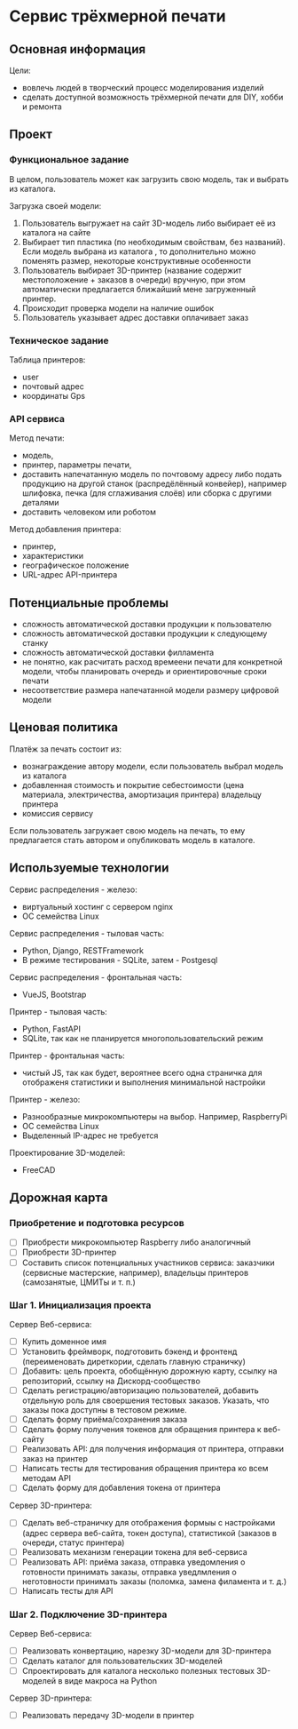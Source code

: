 # Сервис трёхмерной печати

## Основная информация

Цели:
- вовлечь людей в творческий процесс моделирования изделий
- сделать доступной возможность трёхмерной печати для DIY, хобби и ремонта

## Проект

### Функциональное задание

В целом, пользователь может как загрузить свою модель, так и выбрать из каталога.

Загрузка своей модели:
1. Пользователь выгружает на сайт 3D-модель либо выбирает её из каталога на сайте
2. Выбирает тип пластика (по необходимым свойствам, без названий). Если модель выбрана из каталога , то дополнительно можно поменять размер, некоторые конструктивные особенности
3. Пользователь выбирает 3D-принтер (название содержит местоположение + заказов в очереди) вручную, при этом автоматически предлагается ближайший мене загруженный принтер.
4. Происходит проверка модели на наличие ошибок
5. Пользователь указывает адрес доставки оплачивает заказ

### Техническое задание

Таблица принтеров:
- user
- почтовый адрес
- координаты Gps

### API сервиса

Метод печати:
- модель,
- принтер, параметры печати,
- доставить напечатанную модель по почтовому адресу либо подать продукцию на другой станок (распредёлённый конвейер), например шлифовка, печка (для сглаживания слоёв) или сборка с другими деталями
- доставить человеком или роботом

Метод добавления принтера:
- принтер,
- характеристики
- географическое положение
- URL-адрес API-принтера

## Потенциальные проблемы

- сложность автоматической доставки продукции к пользователю
- сложность автоматической доставки продукции к следующему станку
- сложность автоматической доставки филламента
- не понятно, как расчитать расход времеени печати для конкретной модели, чтобы планировать очередь и ориентировочные сроки печати
- несоответствие размера напечатанной модели размеру цифровой модели

## Ценовая политика

Платёж за печать состоит из:
- вознаграждение автору модели, если пользователь выбрал модель из каталога 
- добавленная стоимость и покрытие себестоимости (цена материала, электричества, амортизация принтера) владельцу принтера
- комиссия сервису

Если пользователь загружает свою модель на печать, то ему предлагается стать автором и опубликовать модель в каталоге.

## Используемые технологии

Сервис распределения - железо:
- виртуальный хостинг с сервером nginx
- ОС семейства Linux

Сервис распределения - тыловая часть:
- Python, Django, RESTFramework
- В режиме тестирования - SQLite, затем - Postgesql

Сервис распределения - фронтальная часть:
- VueJS, Bootstrap

Принтер - тыловая часть:
- Python, FastAPI
- SQLite, так как не планируется многопользовательский режим

Принтер - фронтальная часть:
- чистый JS, так как будет, вероятнее всего одна страничка для отображеня статистики и выполнения минимальной настройки

Принтер - железо:
- Разнообразные микрокомпьютеры на выбор. Например, RaspberryPi
- ОС семейства Linux
- Выделенный IP-адрес не требуется

Проектирование 3D-моделей:
- FreeCAD

## Дорожная карта

### Приобретение и подготовка ресурсов

- [ ] Приобрести микрокомпьютер Raspberry либо аналогичный
- [ ] Приобрести 3D-принтер
- [ ] Составить список потенциальных участников сервиса: заказчики (сервисные мастерские, например), владельцы принтеров (самозанятые, ЦМИТы и т. п.)

### Шаг 1. Инициализация проекта

Сервер Веб-сервиса:
- [ ] Купить доменное имя
- [ ] Установить фреймворк, подготовить бэкенд и фронтенд (переименовать диреткории, сделать главную страничку)
- [ ] Добавить: цель проекта, обобщённую дорожную карту, ссылку на репозиторий, ссылку на Дискорд-сообщество
- [ ] Сделать регистрацию/авторизацию пользователей, добавить отдельную роль для своершения тестовых заказов. Указать, что заказы пока доступны в тестовом режиме.
- [ ] Сделать форму приёма/сохранения заказа
- [ ] Сделать форму получения токенов для обращения принтера к веб-сайту
- [ ] Реализовать API: для получения информация от принтера, отправки заказ на принтер
- [ ] Написать тесты для тестирования обращения принтера ко всем методам API
- [ ] Сделать форму для добавления токена от принтера

Сервер 3D-принтера:
- [ ] Сделать веб-страничку для отображения формыы с настройками (адрес сервера веб-сайта, токен доступа), статистикой (заказов в очереди, статус принтера)
- [ ] Реализовать механизм генерации токена для веб-сервиса
- [ ] Реализовать API: приёма заказа, отправка уведомления о готовности принимать заказы, отправка уведлмления о неготовности принимать заказы (поломка, замена филамента и т. д.)
- [ ] Написать тесты для API

### Шаг 2. Подключение 3D-принтера

Сервер Веб-сервиса:
- [ ] Реализовать конвертацию, нарезку 3D-модели для 3D-принтера
- [ ] Сделать каталог для пользовательских 3D-моделей
- [ ] Спроектировать для каталога несколько полезных тестовых 3D-моделей в виде макроса на Python

Сервер 3D-принтера:
- [ ] Реализовать передачу 3D-модели в принтер
